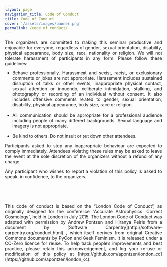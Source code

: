 ```yaml
---
layout: page
navigation_title: Code of Conduct
title: Code of Conduct
cover: '/assets/images/banner.png'
permalink: /code_of_conduct/
---
```


<div style="text-align: justify">
The organizers are committed to making this seminar productive and
enjoyable for everyone, regardless of gender, sexual orientation,
disability, physical appearance, body size, race, nationality or
religion. We will not tolerate harassment of participants in any
form. Please follow these guidelines:
<p>
<ul>
  <li>Behave professionally. Harassment and sexist, racist, or
  exclusionary comments or jokes are not appropriate. Harassment
  includes sustained disruption of talks or other events,
  inappropriate physical contact, sexual attention or innuendo,
  deliberate intimidation, stalking, and photography or recording of
  an individual without consent. It also includes offensive comments
  related to gender, sexual orientation, disability, physical
  appearance, body size, race or religion.</li>
  <br/>
  <li>All communication should be appropriate for a professional
  audience including people of many different backgrounds. Sexual
  language and imagery is not appropriate.</li>
  <br/>
  <li>Be kind to others. Do not insult or put down other attendees.</li>
</ul>
</p>
Participants asked to stop any inappropriate behaviour are expected
to comply immediately. Attendees violating these rules may be asked
to leave the event at the sole discretion of the organizers without
a refund of any charge.

Any participant who wishes to report a violation of this policy is
asked to speak, in confidence, to the organizers.

<br/>
<br/>
<br/>

<p>
This code of conduct is based on the “London Code of Conduct“, as originally designed for the conference “Accurate Astrophysics. Correct Cosmology”, held in London in July 2015. The London Code of Conduct was adapted with permission by Andrew Pontzen and Hiranya Peiris from a document by [Software Carpentry](http://software-carpentry.org/conduct.html) , which itself derives from original Creative Commons documents by PyCon and Geek Feminism. It is released under a CC-Zero licence for reuse. To help track people’s improvements and best practice, please retain this acknowledgement, and log your re-use or modification of this policy at [https://github.com/apontzen/london_cc](https://github.com/apontzen/london_cc).
</p>


 </div>
